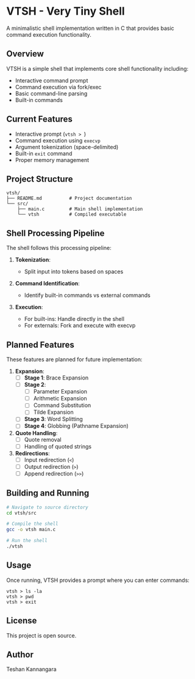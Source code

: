 # VTSH - Very Tiny Shell

A minimalistic shell implementation written in C that provides basic command execution functionality.

## Overview

VTSH is a simple shell that implements core shell functionality including:
- Interactive command prompt
- Command execution via fork/exec
- Basic command-line parsing
- Built-in commands

## Current Features

- Interactive prompt (`vtsh > `)
- Command execution using `execvp`
- Argument tokenization (space-delimited)
- Built-in `exit` command
- Proper memory management

## Project Structure

```
vtsh/
├── README.md          # Project documentation
└── src/
    ├── main.c         # Main shell implementation
    └── vtsh           # Compiled executable
```

## Shell Processing Pipeline

The shell follows this processing pipeline:

1. **Tokenization**:
   - Split input into tokens based on spaces

2. **Command Identification**:
   - Identify built-in commands vs external commands

3. **Execution**:
   - For built-ins: Handle directly in the shell
   - For externals: Fork and execute with execvp

## Planned Features

These features are planned for future implementation:

1. **Expansion**:
   - [ ] **Stage 1**: Brace Expansion
   - [ ] **Stage 2**:
     - [ ] Parameter Expansion
     - [ ] Arithmetic Expansion
     - [ ] Command Substitution
     - [ ] Tilde Expansion
   - [ ] **Stage 3**: Word Splitting
   - [ ] **Stage 4**: Globbing (Pathname Expansion)

2. **Quote Handling**:
   - [ ] Quote removal
   - [ ] Handling of quoted strings

3. **Redirections**:
   - [ ] Input redirection (`<`)
   - [ ] Output redirection (`>`)
   - [ ] Append redirection (`>>`)

## Building and Running

```bash
# Navigate to source directory
cd vtsh/src

# Compile the shell
gcc -o vtsh main.c

# Run the shell
./vtsh
```

## Usage

Once running, VTSH provides a prompt where you can enter commands:

```
vtsh > ls -la
vtsh > pwd
vtsh > exit
```

## License

This project is open source.

## Author

Teshan Kannangara
